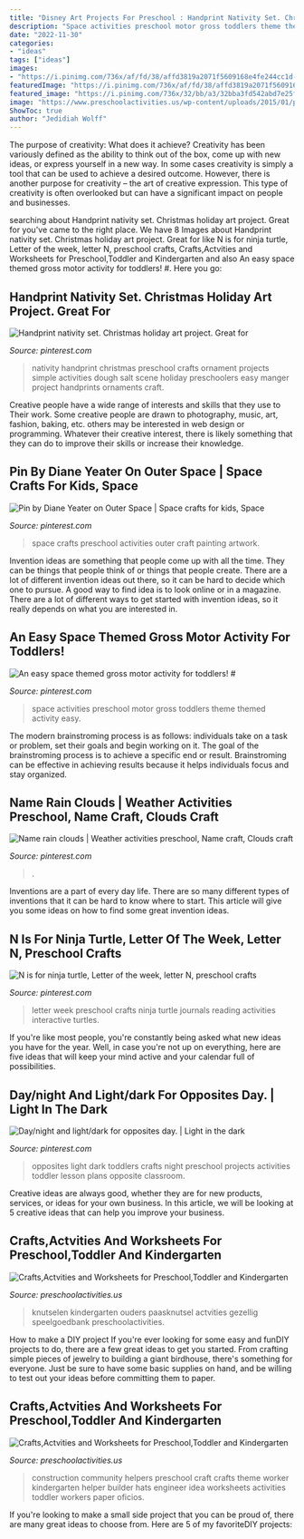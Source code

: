```yaml
---
title: "Disney Art Projects For Preschool : Handprint Nativity Set. Christmas Holiday Art Project. Great For"
description: "Space activities preschool motor gross toddlers theme themed activity easy"
date: "2022-11-30"
categories:
- "ideas"
tags: ["ideas"]
images:
- "https://i.pinimg.com/736x/af/fd/38/affd3819a2071f5609168e4fe244cc1d--reading-journals-letter-of-the-week.jpg"
featuredImage: "https://i.pinimg.com/736x/af/fd/38/affd3819a2071f5609168e4fe244cc1d--reading-journals-letter-of-the-week.jpg"
featured_image: "https://i.pinimg.com/736x/32/bb/a3/32bba3fd542abd7e25f2b98c02c4985e.jpg"
image: "https://www.preschoolactivities.us/wp-content/uploads/2015/01/paper-plate-bird-craft.jpg"
ShowToc: true
author: "Jedidiah Wolff"
---
```



The purpose of creativity: What does it achieve?
Creativity has been variously defined as the ability to think out of the box, come up with new ideas, or express yourself in a new way. In some cases creativity is simply a tool that can be used to achieve a desired outcome. However, there is another purpose for creativity – the art of creative expression. This type of creativity is often overlooked but can have a significant impact on people and businesses.

	

		
searching about Handprint nativity set. Christmas holiday art project. Great for you've came to the right place. We have 8 Images about Handprint nativity set. Christmas holiday art project. Great for like N is for ninja turtle, Letter of the week, letter N, preschool crafts, Crafts,Actvities and Worksheets for Preschool,Toddler and Kindergarten and also An easy space themed gross motor activity for toddlers! #. Here you go:
		
    
## Handprint Nativity Set. Christmas Holiday Art Project. Great For

<img loading=lazy src="https://i.pinimg.com/736x/5d/e6/a1/5de6a1c4c591f8001bd820bc5923e01b.jpg" onerror="this.onerror=null;this.src='https://tse2.mm.bing.net/th?id=OIP.Q-iqZehtGs68W52nnuVilgHaJ3&amp;pid=15.1';" alt="Handprint nativity set. Christmas holiday art project. Great for">

_Source: pinterest.com_

>nativity handprint christmas preschool crafts ornament projects simple activities dough salt scene holiday preschoolers easy manger project handprints ornaments craft. 

	

Creative people have a wide range of interests and skills that they use to Their work. Some creative people are drawn to photography, music, art, fashion, baking, etc. others may be interested in web design or programming. Whatever their creative interest, there is likely something that they can do to improve their skills or increase their knowledge.

    
## Pin By Diane Yeater On Outer Space | Space Crafts For Kids, Space

<img loading=lazy src="https://i.pinimg.com/736x/32/bb/a3/32bba3fd542abd7e25f2b98c02c4985e.jpg" onerror="this.onerror=null;this.src='https://tse1.mm.bing.net/th?id=OIP.0oWi6bl9zbPKwVwUHBBKYQHaNJ&amp;pid=15.1';" alt="Pin by Diane Yeater on Outer Space | Space crafts for kids, Space">

_Source: pinterest.com_

>space crafts preschool activities outer craft painting artwork. 

	

Invention ideas are something that people come up with all the time. They can be things that people think of or things that people create. There are a lot of different invention ideas out there, so it can be hard to decide which one to pursue. A good way to find idea is to look online or in a magazine. There are a lot of different ways to get started with invention ideas, so it really depends on what you are interested in.

    
## An Easy Space Themed Gross Motor Activity For Toddlers! #

<img loading=lazy src="https://i.pinimg.com/736x/24/71/29/247129bf6ccb69e9f24f1a05bc503df2.jpg" onerror="this.onerror=null;this.src='https://tse4.mm.bing.net/th?id=OIP.uUYA1iTmGFiXkPVaocAdjAHaNG&amp;pid=15.1';" alt="An easy space themed gross motor activity for toddlers! #">

_Source: pinterest.com_

>space activities preschool motor gross toddlers theme themed activity easy. 

	

The modern brainstroming process is as follows: individuals take on a task or problem, set their goals and begin working on it. The goal of the brainstroming process is to achieve a specific end or result. Brainstroming can be effective in achieving results because it helps individuals focus and stay organized.

    
## Name Rain Clouds | Weather Activities Preschool, Name Craft, Clouds Craft

<img loading=lazy src="https://i.pinimg.com/736x/65/e6/e7/65e6e7ef64078cda3dfaf79539aed46d--rain-clouds-preschool-crafts.jpg" onerror="this.onerror=null;this.src='https://tse1.mm.bing.net/th?id=OIP.vp2WVAwnNrGrs0u9esdrdgHaJ3&amp;pid=15.1';" alt="Name rain clouds | Weather activities preschool, Name craft, Clouds craft">

_Source: pinterest.com_

>. 

	

Inventions are a part of every day life. There are so many different types of inventions that it can be hard to know where to start. This article will give you some ideas on how to find some great invention ideas.

    
## N Is For Ninja Turtle, Letter Of The Week, Letter N, Preschool Crafts

<img loading=lazy src="https://i.pinimg.com/736x/af/fd/38/affd3819a2071f5609168e4fe244cc1d--reading-journals-letter-of-the-week.jpg" onerror="this.onerror=null;this.src='https://tse2.mm.bing.net/th?id=OIP.ZmoX7UZSGIGHQgYHA6axaQHaJ3&amp;pid=15.1';" alt="N is for ninja turtle, Letter of the week, letter N, preschool crafts">

_Source: pinterest.com_

>letter week preschool crafts ninja turtle journals reading activities interactive turtles. 

	

If you're like most people, you're constantly being asked what new ideas you have for the year. Well, in case you're not up on everything, here are five ideas that will keep your mind active and your calendar full of possibilities. 

    
## Day/night And Light/dark For Opposites Day. | Light In The Dark

<img loading=lazy src="https://i.pinimg.com/736x/c7/7f/83/c77f83aedeb0d77d40caf0a2666ac403.jpg" onerror="this.onerror=null;this.src='https://tse1.mm.bing.net/th?id=OIP.9Ld-kIvxGi4jssEt7b_wpAHaNK&amp;pid=15.1';" alt="Day/night and light/dark for opposites day. | Light in the dark">

_Source: pinterest.com_

>opposites light dark toddlers crafts night preschool projects activities toddler lesson plans opposite classroom. 

	

Creative ideas are always good, whether they are for new products, services, or ideas for your own business. In this article, we will be looking at 5 creative ideas that can help you improve your business.

    
## Crafts,Actvities And Worksheets For Preschool,Toddler And Kindergarten

<img loading=lazy src="https://www.preschoolactivities.us/wp-content/uploads/2015/01/paper-plate-bird-craft.jpg" onerror="this.onerror=null;this.src='https://tse2.mm.bing.net/th?id=OIP.fbkvVwO2WMo1PxKMxX3sywHaJ6&amp;pid=15.1';" alt="Crafts,Actvities and Worksheets for Preschool,Toddler and Kindergarten">

_Source: preschoolactivities.us_

>knutselen kindergarten ouders paasknutsel actvities gezellig speelgoedbank preschoolactivities. 

	

How to make a DIY project
If you're ever looking for some easy and funDIY projects to do, there are a few great ideas to get you started. From crafting simple pieces of jewelry to building a giant birdhouse, there's something for everyone. Just be sure to have some basic supplies on hand, and be willing to test out your ideas before committing them to paper.

    
## Crafts,Actvities And Worksheets For Preschool,Toddler And Kindergarten

<img loading=lazy src="http://www.preschoolactivities.us/wp-content/uploads/2015/03/builder-craft.jpg" onerror="this.onerror=null;this.src='https://tse3.mm.bing.net/th?id=OIP.n-rGcBRHADdBVu8c4wZPAgHaJ3&amp;pid=15.1';" alt="Crafts,Actvities and Worksheets for Preschool,Toddler and Kindergarten">

_Source: preschoolactivities.us_

>construction community helpers preschool craft crafts theme worker kindergarten helper builder hats engineer idea worksheets activities toddler workers paper oficios. 

	

If you're looking to make a small side project that you can be proud of, there are many great ideas to choose from. Here are 5 of my favoriteDIY projects: 


